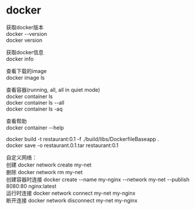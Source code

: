 # docker

获取docker版本<br>
docker --version<br>
docker version<br>

获取docker信息<br>
docker info<br>

查看下载的image<br>
docker image ls<br>

查看容器(running, all, all in quiet mode)<br>
docker container ls<br>
docker container ls --all<br>
docker container ls -aq<br>

查看帮助<br>
docker container --help<br>

docker build -t restaurant:0.1 -f ./build/libs/DockerfileBaseapp .<br>
docker save -o restaurant.0.1.tar restaurant:0.1<br>


自定义网络：<br>
创建  docker network create my-net<br>
删除  docker network rm my-net<br>
创建容器时连接  docker create --name my-nginx --network my-net --publish 8080:80 nginx:latest<br>
运行时连接     docker network connect my-net my-nginx<br>
断开连接       docker network disconnect my-net my-nginx<br>
